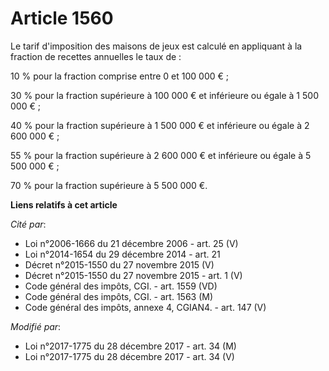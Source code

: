 # Article 1560

Le tarif d'imposition des maisons de jeux est calculé en appliquant à la fraction de recettes annuelles le taux de :

10 % pour la fraction comprise entre 0 et 100 000 € ;

30 % pour la fraction supérieure à 100 000 € et inférieure ou égale à 1 500 000 € ;

40 % pour la fraction supérieure à 1 500 000 € et inférieure ou égale à 2 600 000 € ;

55 % pour la fraction supérieure à 2 600 000 € et inférieure ou égale à 5 500 000 € ;

70 % pour la fraction supérieure à 5 500 000 €.

**Liens relatifs à cet article**

_Cité par_:

  - Loi n°2006-1666 du 21 décembre 2006 - art. 25 (V)
  - Loi n°2014-1654 du 29 décembre 2014 - art. 21
  - Décret n°2015-1550 du 27 novembre 2015 (V)
  - Décret n°2015-1550 du 27 novembre 2015 - art. 1 (V)
  - Code général des impôts, CGI. - art. 1559 (VD)
  - Code général des impôts, CGI. - art. 1563 (M)
  - Code général des impôts, annexe 4, CGIAN4. - art. 147 (V)

_Modifié par_:

  - Loi n°2017-1775 du 28 décembre 2017 - art. 34 (M)
  - Loi n°2017-1775 du 28 décembre 2017 - art. 34 (V)
